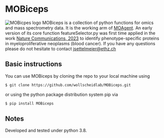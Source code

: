 # MOBiceps
![MOBicpes logo](./images/MOBiceps.png)
MOBiceps is a collection of python functions for omics and mass spectrometry data. It is the working arm of [MOAgent](https://github.com/wollscheidlab/MOAgent). An early version of its core function featureSelector.py was first time applied in the work [Nature Communications, 2023](https://www.nature.com/articles/s41467-023-42101-z) to identify phenotype-specific proteins in myeloproliferative neoplasms (blood cancer).
If you have any questions please do not hesitate to contact jsettelmeier@ethz.ch

## Basic instructions

You can use MOBiceps by cloning the repo to your local machine using

```bash
$ git clone https://github.com/wollscheidlab/MOBiceps.git
```
or using the python package distribution system pip via

```bash
$ pip install MOBiceps
```

## Notes
Developed and tested under python 3.8. 
